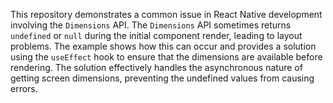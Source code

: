 This repository demonstrates a common issue in React Native development involving the `Dimensions` API. The `Dimensions` API sometimes returns `undefined` or `null` during the initial component render, leading to layout problems.  The example shows how this can occur and provides a solution using the `useEffect` hook to ensure that the dimensions are available before rendering.  The solution effectively handles the asynchronous nature of getting screen dimensions, preventing the undefined values from causing errors.